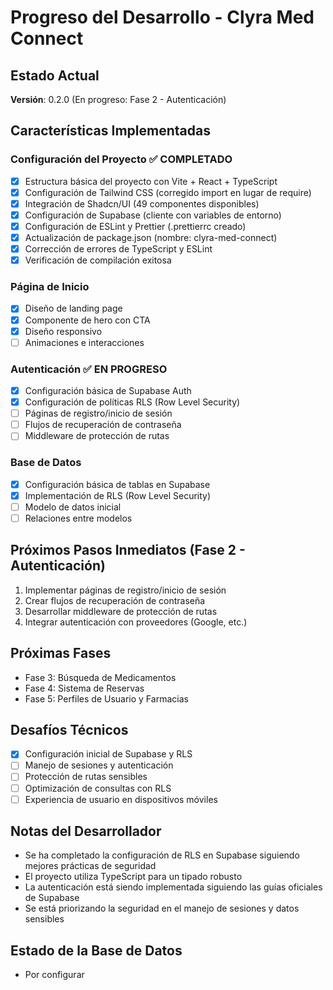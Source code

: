 # Progreso del Desarrollo - Clyra Med Connect

## Estado Actual
**Versión**: 0.2.0 (En progreso: Fase 2 - Autenticación)

## Características Implementadas

### Configuración del Proyecto ✅ COMPLETADO
- [x] Estructura básica del proyecto con Vite + React + TypeScript
- [x] Configuración de Tailwind CSS (corregido import en lugar de require)
- [x] Integración de Shadcn/UI (49 componentes disponibles)
- [x] Configuración de Supabase (cliente con variables de entorno)
- [x] Configuración de ESLint y Prettier (.prettierrc creado)
- [x] Actualización de package.json (nombre: clyra-med-connect)
- [x] Corrección de errores de TypeScript y ESLint
- [x] Verificación de compilación exitosa

### Página de Inicio
- [x] Diseño de landing page
- [x] Componente de hero con CTA
- [x] Diseño responsivo
- [ ] Animaciones e interacciones

### Autenticación ✅ EN PROGRESO
- [x] Configuración básica de Supabase Auth
- [x] Configuración de políticas RLS (Row Level Security)
- [ ] Páginas de registro/inicio de sesión
- [ ] Flujos de recuperación de contraseña
- [ ] Middleware de protección de rutas

### Base de Datos
- [x] Configuración básica de tablas en Supabase
- [x] Implementación de RLS (Row Level Security)
- [ ] Modelo de datos inicial
- [ ] Relaciones entre modelos

## Próximos Pasos Inmediatos (Fase 2 - Autenticación)
1. Implementar páginas de registro/inicio de sesión
2. Crear flujos de recuperación de contraseña
3. Desarrollar middleware de protección de rutas
4. Integrar autenticación con proveedores (Google, etc.)

## Próximas Fases
- Fase 3: Búsqueda de Medicamentos
- Fase 4: Sistema de Reservas
- Fase 5: Perfiles de Usuario y Farmacias

## Desafíos Técnicos
- [x] Configuración inicial de Supabase y RLS
- [ ] Manejo de sesiones y autenticación
- [ ] Protección de rutas sensibles
- [ ] Optimización de consultas con RLS
- [ ] Experiencia de usuario en dispositivos móviles

## Notas del Desarrollador
- Se ha completado la configuración de RLS en Supabase siguiendo mejores prácticas de seguridad
- El proyecto utiliza TypeScript para un tipado robusto
- La autenticación está siendo implementada siguiendo las guías oficiales de Supabase
- Se está priorizando la seguridad en el manejo de sesiones y datos sensibles

## Estado de la Base de Datos
- Por configurar